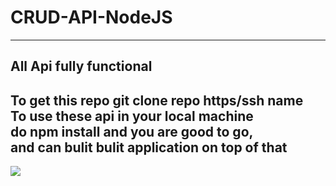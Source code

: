 # CRUD-API-NodeJS
---

All Api fully functional 
---

To get this repo
git clone repo https/ssh name <br/>
To use these api in your local machine  <br/>
do npm install and you are good to go, <br/>
and can bulit bulit application on top of that
---


![](https://camo.githubusercontent.com/fc2a56a0c92aed48aef7ffd47b67a55c01914d6ea5ef9ced1abee0588d2c43fa/68747470733a2f2f692e6962622e636f2f374757434362702f53637265656e73686f742d323032302d30372d31322d61742d30382d33302d33322e706e67)
